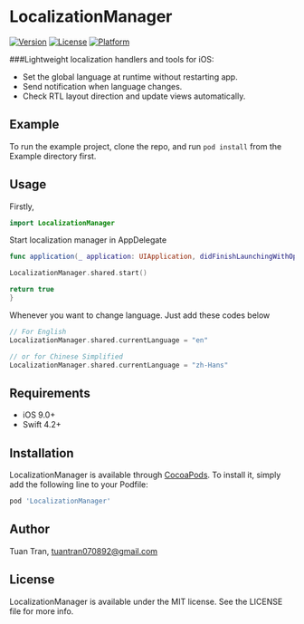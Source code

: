 # LocalizationManager

[![Version](https://img.shields.io/cocoapods/v/LocalizationManager.svg?style=flat)](https://cocoapods.org/pods/LocalizationManager)
[![License](https://img.shields.io/cocoapods/l/LocalizationManager.svg?style=flat)](https://cocoapods.org/pods/LocalizationManager)
[![Platform](https://img.shields.io/cocoapods/p/LocalizationManager.svg?style=flat)](https://cocoapods.org/pods/LocalizationManager)

###Lightweight localization handlers and tools for iOS:

* Set the global language at runtime without restarting app.
* Send notification when language changes.
* Check RTL layout direction and update views automatically.

## Example

To run the example project, clone the repo, and run `pod install` from the Example directory first.

## Usage

Firstly,

```swift
import LocalizationManager
```

Start localization manager in AppDelegate

```swift
func application(_ application: UIApplication, didFinishLaunchingWithOptions launchOptions: [UIApplicationLaunchOptionsKey: Any]?) -> Bool {

LocalizationManager.shared.start()

return true
}
```

Whenever you want to change language. Just add these codes below

```swift
// For English
LocalizationManager.shared.currentLanguage = "en"

// or for Chinese Simplified
LocalizationManager.shared.currentLanguage = "zh-Hans"
```

## Requirements

* iOS 9.0+
* Swift 4.2+

## Installation

LocalizationManager is available through [CocoaPods](https://cocoapods.org). To install
it, simply add the following line to your Podfile:

```ruby
pod 'LocalizationManager'
```

## Author

Tuan Tran, tuantran070892@gmail.com

## License

LocalizationManager is available under the MIT license. See the LICENSE file for more info.

